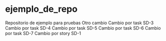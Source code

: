 # ejemplo_de_repo
Repositorio de ejemplo para pruebas
Otro cambio
Cambio por task SD-3
Cambio por task SD-4
Cambio por task SD-5
Cambio por task SD-6
Cambio por task SD-7
Cambio por story SD-1

